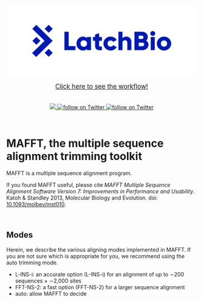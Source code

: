 <a href="https://latch.bio/">
    <img src="images/latch_logo.png">
</a>

<p align="center">
    <a href="https://console.latch.bio/explore/60254/info">
    <span style="font-size:larger;">Click here to see the workflow!</span></br>
    </a>
    </br></br>
    <a href="https://github.com/hannahle/alignment/graphs/contributors" alt="Contributors">
        <img src="https://img.shields.io/github/contributors/hannahle/alignment">
    </a>
    <a href="https://twitter.com/intent/follow?screen_name=lehannahle" alt="Author Twitter">
        <img src="https://img.shields.io/twitter/follow/lehannahle?style=social&logo=twitter"
            alt="follow on Twitter">
    </a>
    <a href="https://twitter.com/intent/follow?screen_name=jlsteenwyk" alt="Author Twitter">
        <img src="https://img.shields.io/twitter/follow/jlsteenwyk?style=social&logo=twitter"
            alt="follow on Twitter">
    </a>
</p>

</br>

# MAFFT, the multiple sequence alignment trimming toolkit
MAFFT is a multiple sequence alignment program.

If you found MAFFT useful, please cite *MAFFT Multiple Sequence Alignment
Software Version 7: Improvements in Performance and Usability*. Katoh & Standley 2013,
Molecular Biology and Evolution. doi:
[10.1093/molbev/mst010](https://academic.oup.com/mbe/article/30/4/772/1073398).

<br />

## Modes
Herein, we describe the various aligning modes implemented in MAFFT. If you are not sure
which is appropriate for you, we recommend using the auto trimming mode.
<br />
- L-INS-i: an accurate option (L-INS-i) for an alignment of up to ∼200 sequences × ∼2,000 sites
- FFT-NS-2: a fast option (FFT-NS-2) for a larger sequence alignment
- auto: allow MAFFT to decide
